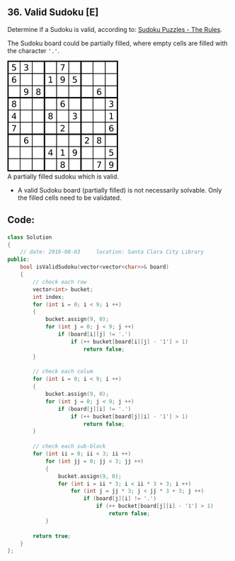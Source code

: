 ## 36. Valid Sudoku [E]
Determine if a Sudoku is valid, according to: [Sudoku Puzzles - The Rules](http://sudoku.com.au/TheRules.aspx).

The Sudoku board could be partially filled, where empty cells are filled with the character `'.'`.

![](https://github.com/ysong49/LeetCode-Note/blob/master/image/Sudoku.png)   
A partially filled sudoku which is valid.

- A valid Sudoku board (partially filled) is not necessarily solvable. Only the filled cells need to be validated.

## Code:
```c++
class Solution 
{
    // date: 2016-08-03     location: Santa Clara City Library
public:
    bool isValidSudoku(vector<vector<char>>& board) 
    {
        // check each row
        vector<int> bucket;
        int index;
        for (int i = 0; i < 9; i ++)
        {
            bucket.assign(9, 0);
            for (int j = 0; j < 9; j ++)
                if (board[i][j] != '.')
                    if (++ bucket[board[i][j] - '1'] > 1)
                        return false;
        }
        
        // check each colum
        for (int i = 0; i < 9; i ++)
        {
            bucket.assign(9, 0);
            for (int j = 0; j < 9; j ++)
                if (board[j][i] != '.')
                    if (++ bucket[board[j][i] - '1'] > 1)
                        return false;
        }
        
        // check each sub-block
        for (int ii = 0; ii < 3; ii ++)
            for (int jj = 0; jj < 3; jj ++)
            {
                bucket.assign(9, 0);
                for (int i = ii * 3; i < ii * 3 + 3; i ++)
                    for (int j = jj * 3; j < jj * 3 + 3; j ++)
                        if (board[j][i] != '.')
                            if (++ bucket[board[j][i] - '1'] > 1)
                                return false;
            }
        
        return true;
    }
};
```
